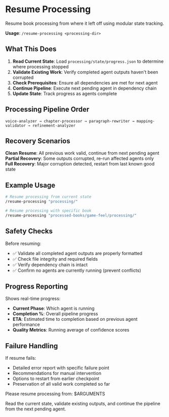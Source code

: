 # Resume Processing

Resume book processing from where it left off using modular state tracking.

**Usage**: `/resume-processing <processing-dir>`

## What This Does

1. **Read Current State**: Load `processing/state/progress.json` to determine where processing stopped
2. **Validate Existing Work**: Verify completed agent outputs haven't been corrupted  
3. **Check Prerequisites**: Ensure all dependencies are met for next agent
4. **Continue Pipeline**: Execute next pending agent in dependency chain
5. **Update State**: Track progress as agents complete

## Processing Pipeline Order
```
voice-analyzer → chapter-processor → paragraph-rewriter → mapping-validator → refinement-analyzer
```

## Recovery Scenarios

**Clean Resume**: All previous work valid, continue from next pending agent
**Partial Recovery**: Some outputs corrupted, re-run affected agents only  
**Full Recovery**: Major corruption detected, restart from last known good state

## Example Usage

```bash
# Resume processing from current state
/resume-processing "processing/"

# Resume processing with specific book
/resume-processing "processed-books/game-feel/processing/"
```

## Safety Checks

Before resuming:
- ✅ Validate all completed agent outputs are properly formatted
- ✅ Check file integrity and required fields  
- ✅ Verify dependency chain is intact
- ✅ Confirm no agents are currently running (prevent conflicts)

## Progress Reporting

Shows real-time progress:
- **Current Phase**: Which agent is running
- **Completion %**: Overall pipeline progress
- **ETA**: Estimated time to completion based on previous agent performance
- **Quality Metrics**: Running average of confidence scores

## Failure Handling

If resume fails:
- Detailed error report with specific failure point
- Recommendations for manual intervention  
- Options to restart from earlier checkpoint
- Preservation of all valid work completed so far

Please resume processing from: $ARGUMENTS

Read the current state, validate existing outputs, and continue the pipeline from the next pending agent.